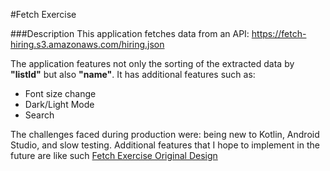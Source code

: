#Fetch Exercise

###Description
This application fetches data from an API: https://fetch-hiring.s3.amazonaws.com/hiring.json

The application features not only the sorting of the extracted data by **"listId"** but also **"name"**. It has additional features such as:
- Font size change
- Dark/Light Mode
- Search

The challenges faced during production were: being new to Kotlin, Android Studio, and slow testing. Additional features that I hope to implement in the future are like such [Fetch Exercise Original Design](https://imgur.com/a/jkmbK7h)
